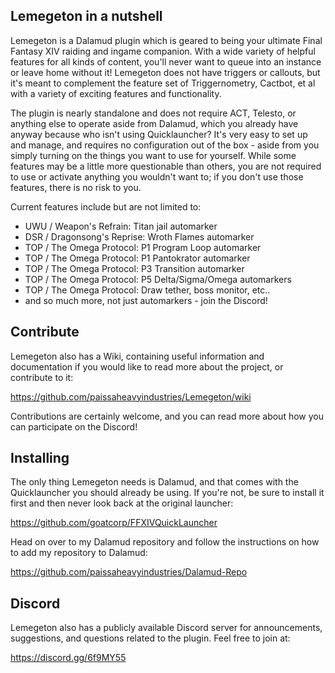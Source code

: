 ## Lemegeton in a nutshell

Lemegeton is a Dalamud plugin which is geared to being your ultimate Final Fantasy XIV raiding and ingame companion. With a wide variety of helpful features for all kinds of content, you'll never want to queue into an instance or leave home without it! Lemegeton does not have triggers or callouts, but it's meant to complement the feature set of Triggernometry, Cactbot, et al with a variety of exciting features and functionality.

The plugin is nearly standalone and does not require ACT, Telesto, or anything else to operate aside from Dalamud, which you already have anyway because who isn't using Quicklauncher? It's very easy to set up and manage, and requires no configuration out of the box - aside from you simply turning on the things you want to use for yourself. While some features may be a little more questionable than others, you are not required to use or activate anything you wouldn't want to; if you don't use those features, there is no risk to you.

Current features include but are not limited to:

- UWU / Weapon's Refrain: Titan jail automarker
- DSR / Dragonsong's Reprise: Wroth Flames automarker
- TOP / The Omega Protocol: P1 Program Loop automarker
- TOP / The Omega Protocol: P1 Pantokrator automarker
- TOP / The Omega Protocol: P3 Transition automarker
- TOP / The Omega Protocol: P5 Delta/Sigma/Omega automarkers
- TOP / The Omega Protocol: Draw tether, boss monitor, etc..
- and so much more, not just automarkers - join the Discord!

## Contribute

Lemegeton also has a Wiki, containing useful information and documentation if you would like to read more about the project, or contribute to it:

https://github.com/paissaheavyindustries/Lemegeton/wiki

Contributions are certainly welcome, and you can read more about how you can participate on the Discord!

## Installing

The only thing Lemegeton needs is Dalamud, and that comes with the Quicklauncher you should already be using. If you're not, be sure to install it first and then never look back at the original launcher:

https://github.com/goatcorp/FFXIVQuickLauncher

Head on over to my Dalamud repository and follow the instructions on how to add my repository to Dalamud:

https://github.com/paissaheavyindustries/Dalamud-Repo

## Discord

Lemegeton also has a publicly available Discord server for announcements, suggestions, and questions related to the plugin. Feel free to join at:

https://discord.gg/6f9MY55
